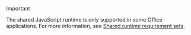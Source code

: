 > [!IMPORTANT]
> The shared JavaScript runtime is only supported in some Office applications. For more information, see [Shared runtime requirement sets](/javascript/api/requirement-sets/common/shared-runtime-requirement-sets).
